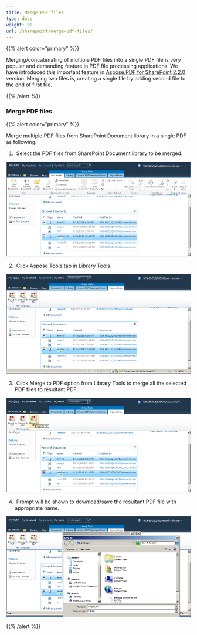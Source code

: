 ```yaml
---
title: Merge PDF files
type: docs
weight: 90
url: /sharepoint/merge-pdf-files/
---
```


{{% alert color="primary" %}} 

Merging/concatenating of multiple PDF files into a single PDF file is very popular and demanding feature in PDF file processing applications. We have introduced this important feature in [Aspose.PDF for SharePoint 2.2.0](http://www.aspose.com/community/files/73/sharepoint-components/aspose.pdf-for-sharepoint/entry679427.aspx) version. Merging two files is, creating a single file by adding second file to the end of first file.

{{% /alert %}} 
### **Merge PDF files**

{{% alert color="primary" %}}

Merge multiple PDF files from SharePoint Document library in a single PDF as following:

1.  Select the PDF files from SharePoint Document library to be merged.

![todo:image_alt_text](merge-pdf-files_1.png)

2.  Click Aspose Tools tab in Library Tools.

![todo:image_alt_text](merge-pdf-files_2.png)

3.  Click Merge to PDF option from Library Tools to merge all the selected PDF files to resultant PDF.

![todo:image_alt_text](merge-pdf-files_3.png)

4.  Prompt will be shown to download/save the resultant PDF file with appropriate name.

![todo:image_alt_text](merge-pdf-files_4.png)

{{% /alert %}} 